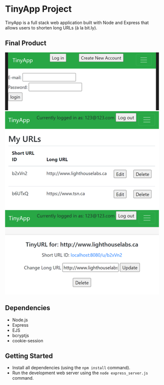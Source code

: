 # TinyApp Project

TinyApp is a full stack web application built with Node and Express that allows users to shorten long URLs (à la bit.ly).

## Final Product

!["Screenshot of the Login page"](https://github.com/thefonzie-codes/tinyapp/blob/master/docs/tinyapp_login.png?raw=true)
!["Screenshot of the /urls page"](https://github.com/thefonzie-codes/tinyapp/blob/master/docs/tinyapp_urls_page.png?raw=true)
!["Screenshot of the edit/update page"](https://github.com/thefonzie-codes/tinyapp/blob/master/docs/tinyapp_url_edit.png?raw=true)

## Dependencies

- Node.js
- Express
- EJS
- bcryptjs
- cookie-session

## Getting Started

- Install all dependencies (using the `npm install` command).
- Run the development web server using the `node express_server.js` command.
